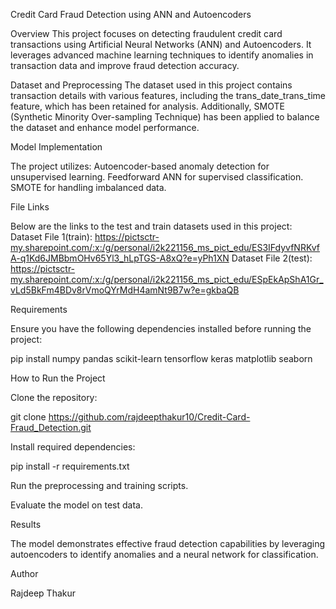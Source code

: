 Credit Card Fraud Detection using ANN and Autoencoders

Overview
This project focuses on detecting fraudulent credit card transactions using Artificial Neural Networks (ANN) and Autoencoders. It leverages advanced machine learning techniques to identify anomalies in transaction data and improve fraud detection accuracy.

Dataset and Preprocessing
The dataset used in this project contains transaction details with various features, including the trans_date_trans_time feature, which has been retained for analysis. Additionally, SMOTE (Synthetic Minority Over-sampling Technique) has been applied to balance the dataset and enhance model performance.


Model Implementation

The project utilizes:
Autoencoder-based anomaly detection for unsupervised learning.
Feedforward ANN for supervised classification.
SMOTE for handling imbalanced data.

File Links

Below are the links to the test and train datasets used in this project:
Dataset File 1(train): https://pictsctr-my.sharepoint.com/:x:/g/personal/i2k221156_ms_pict_edu/ES3IFdyvfNRKvfA-q1Kd6JMBbmOHv65Yl3_hLpTGS-A8xQ?e=yPh1XN
Dataset File 2(test): https://pictsctr-my.sharepoint.com/:x:/g/personal/i2k221156_ms_pict_edu/ESpEkApShA1Gr_vLd5BkFm4BDv8rVmoQYrMdH4amNt9B7w?e=gkbaQB

Requirements

Ensure you have the following dependencies installed before running the project:

pip install numpy pandas scikit-learn tensorflow keras matplotlib seaborn

How to Run the Project

Clone the repository:

git clone https://github.com/rajdeepthakur10/Credit-Card-Fraud_Detection.git

Install required dependencies:

pip install -r requirements.txt

Run the preprocessing and training scripts.

Evaluate the model on test data.

Results

The model demonstrates effective fraud detection capabilities by leveraging autoencoders to identify anomalies and a neural network for classification.

Author

Rajdeep Thakur
